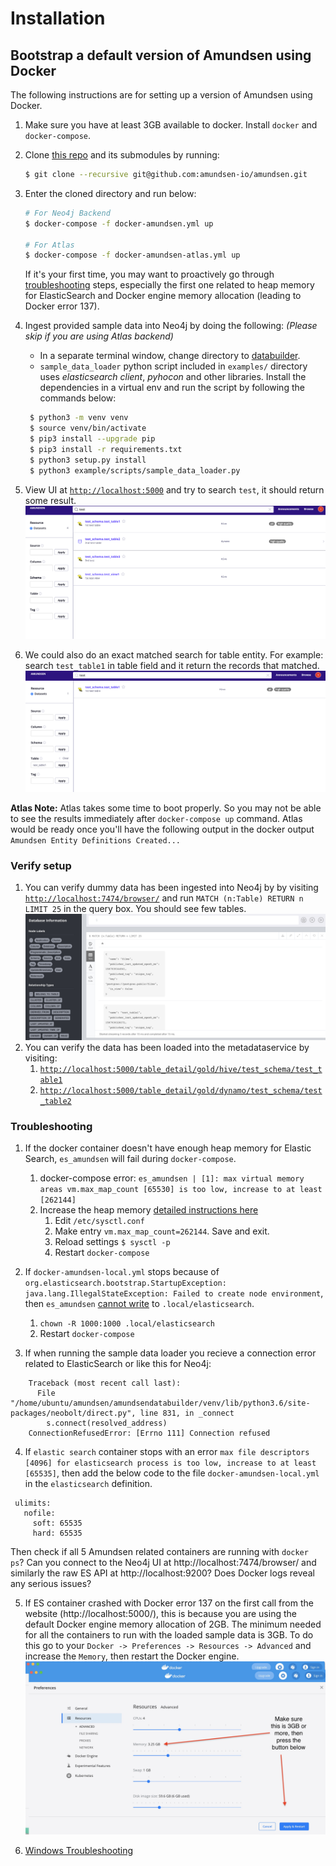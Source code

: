 # Installation

## Bootstrap a default version of Amundsen using Docker
The following instructions are for setting up a version of Amundsen using Docker.

1. Make sure you have at least 3GB available to docker. Install `docker` and  `docker-compose`.
2. Clone [this repo](https://github.com/amundsen-io/amundsen) and its submodules by running:
   ```bash
   $ git clone --recursive git@github.com:amundsen-io/amundsen.git
   ```
3. Enter the cloned directory and run below:
    ```bash
    # For Neo4j Backend
    $ docker-compose -f docker-amundsen.yml up

    # For Atlas
    $ docker-compose -f docker-amundsen-atlas.yml up
    ```
    If it's your first time, you may want to proactively go through [troubleshooting](#troubleshooting) steps, especially the first one related to heap memory for ElasticSearch and Docker engine memory allocation (leading to Docker error 137).
4. Ingest provided sample data into Neo4j by doing the following: _(Please skip if you are using Atlas backend)_

   * In a separate terminal window, change directory to [databuilder](https://github.com/amundsen-io/amundsen/tree/main/databuilder).
   * `sample_data_loader` python script included in `examples/` directory uses _elasticsearch client_, _pyhocon_ and other libraries. Install the dependencies in a virtual env and run the script by following the commands below:
   ```bash
    $ python3 -m venv venv
    $ source venv/bin/activate
    $ pip3 install --upgrade pip
    $ pip3 install -r requirements.txt
    $ python3 setup.py install
    $ python3 example/scripts/sample_data_loader.py
   ```
5. View UI at [`http://localhost:5000`](http://localhost:5000) and try to search `test`, it should return some result.
![](img/search-page.png)

6. We could also do an exact matched search for table entity. For example: search `test_table1` in table field and 
it return the records that matched.
![](img/search-exact-match.png)

**Atlas Note:** Atlas takes some time to boot properly. So you may not be able to see the results immediately 
after `docker-compose up` command. 
Atlas would be ready once you'll have the following output in the docker output `Amundsen Entity Definitions Created...`  

### Verify setup

1. You can verify dummy data has been ingested into Neo4j by by visiting [`http://localhost:7474/browser/`](http://localhost:7474/browser/) and run `MATCH (n:Table) RETURN n LIMIT 25` in the query box. You should see few tables.
![](img/neo4j-debug.png)
2. You can verify the data has been loaded into the metadataservice by visiting:
   1. [`http://localhost:5000/table_detail/gold/hive/test_schema/test_table1`](http://localhost:5000/table_detail/gold/hive/test_schema/test_table1)
   2. [`http://localhost:5000/table_detail/gold/dynamo/test_schema/test_table2`](http://localhost:5000/table_detail/gold/dynamo/test_schema/test_table2)

### Troubleshooting

1. If the docker container doesn't have enough heap memory for Elastic Search, `es_amundsen` will fail during `docker-compose`.
   1. docker-compose error: `es_amundsen | [1]: max virtual memory areas vm.max_map_count [65530] is too low, increase to at least [262144]`
   2. Increase the heap memory [detailed instructions here](https://www.elastic.co/guide/en/elasticsearch/reference/7.1/docker.html#docker-cli-run-prod-mode)
      1. Edit `/etc/sysctl.conf`
      2. Make entry `vm.max_map_count=262144`. Save and exit.
      3. Reload settings `$ sysctl -p`
      4. Restart `docker-compose`
      
2. If `docker-amundsen-local.yml` stops because of `org.elasticsearch.bootstrap.StartupException: java.lang.IllegalStateException: Failed to create node environment`, then `es_amundsen` [cannot write](https://discuss.elastic.co/t/elastic-elasticsearch-docker-not-assigning-permissions-to-data-directory-on-run/65812/4) to `.local/elasticsearch`. 
   1. `chown -R 1000:1000 .local/elasticsearch`
   2. Restart `docker-compose` 
3. If when running the sample data loader you recieve a connection error related to ElasticSearch or like this for Neo4j:
```
    Traceback (most recent call last):
      File "/home/ubuntu/amundsen/amundsendatabuilder/venv/lib/python3.6/site-packages/neobolt/direct.py", line 831, in _connect
        s.connect(resolved_address)
    ConnectionRefusedError: [Errno 111] Connection refused
```
4. If `elastic search` container stops with an error `max file descriptors [4096] for elasticsearch process is too low, increase to at least [65535]`, then add the below code to the file `docker-amundsen-local.yml` in the `elasticsearch` definition.
```
 ulimits:
   nofile:
     soft: 65535
     hard: 65535
 ```
   Then check if all 5 Amundsen related containers are running with `docker ps`? Can you connect to the Neo4j UI at http://localhost:7474/browser/ and similarly the raw ES API at http://localhost:9200? Does Docker logs reveal any serious issues?

5. If ES container crashed with Docker error 137 on the first call from the website (http://localhost:5000/), this is because you are using the default Docker engine memory allocation of 2GB. The minimum needed for all the containers to run with the loaded sample data is 3GB. To do this go to your `Docker -> Preferences -> Resources -> Advanced` and increase the `Memory`, then restart the Docker engine.
![](img/docker_memory_setup.jpg)

6. [Windows Troubleshooting](windows_troubleshooting.md)